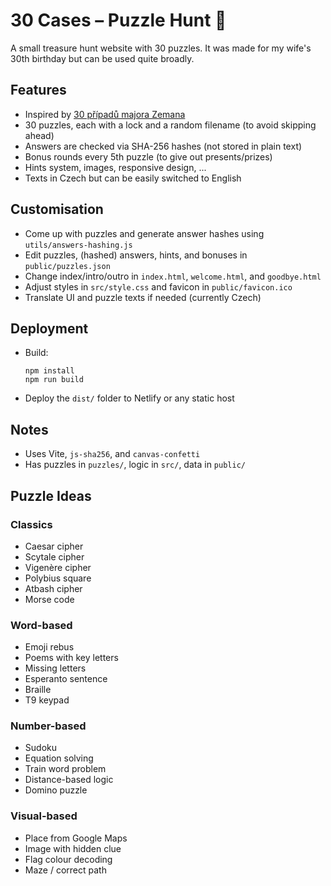 # 30 Cases – Puzzle Hunt 🎉

A small treasure hunt website with 30 puzzles. It was made for my wife's
30th birthday but can be used quite broadly.

## Features

- Inspired by [30 případů majora Zemana](https://en.wikipedia.org/wiki/Thirty_Cases_of_Major_Zeman)
- 30 puzzles, each with a lock and a random filename (to avoid skipping ahead)
- Answers are checked via SHA-256 hashes (not stored in plain text)
- Bonus rounds every 5th puzzle (to give out presents/prizes)
- Hints system, images, responsive design, ...
- Texts in Czech but can be easily switched to English

## Customisation

- Come up with puzzles and generate answer hashes using `utils/answers-hashing.js`
- Edit puzzles, (hashed) answers, hints, and bonuses in `public/puzzles.json`
- Change index/intro/outro in `index.html`, `welcome.html`, and `goodbye.html`
- Adjust styles in `src/style.css` and favicon in `public/favicon.ico`
- Translate UI and puzzle texts if needed (currently Czech)

## Deployment

- Build:  
  ```
  npm install
  npm run build
  ```
- Deploy the `dist/` folder to Netlify or any static host

## Notes

- Uses Vite, `js-sha256`, and `canvas-confetti`
- Has puzzles in `puzzles/`, logic in `src/`, data in `public/`

## Puzzle Ideas

### Classics
- Caesar cipher
- Scytale cipher
-	Vigenère cipher
-	Polybius square
- Atbash cipher
-	Morse code

### Word-based
- Emoji rebus
- Poems with key letters
-	Missing letters
-	Esperanto sentence
-	Braille
-	T9 keypad
  
### Number-based
-	Sudoku
-	Equation solving
-	Train word problem
-	Distance-based logic
-	Domino puzzle

### Visual-based
-	Place from Google Maps
-	Image with hidden clue
-	Flag colour decoding
- Maze / correct path
